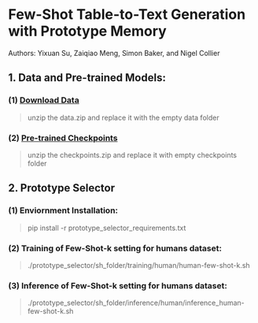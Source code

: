 # Few-Shot Table-to-Text Generation with Prototype Memory
Authors: Yixuan Su, Zaiqiao Meng, Simon Baker, and Nigel Collier

## 1. Data and Pre-trained Models:
### (1) [Download Data](https://drive.google.com/file/d/10Q0s6bHP4bhzxurlgrT1XKQ9hzCpPylw/view?usp=sharing)
> unzip the data.zip and replace it with the empty data folder
### (2) [Pre-trained Checkpoints](https://drive.google.com/file/d/1ip8muvfeI5IOFfOc6i-jRRz_BJZ5IsqN/view?usp=sharing)
> unzip the checkpoints.zip and replace it with empty checkpoints folder

## 2. Prototype Selector
### (1) Enviornment Installation: 
> pip install -r prototype_selector_requirements.txt
### (2) Training of Few-Shot-k setting for humans dataset: 
> ./prototype_selector/sh_folder/training/human/human-few-shot-k.sh
### (3) Inference of Few-Shot-k setting for humans dataset:
> ./prototype_selector/sh_folder/inference/human/inference_human-few-shot-k.sh
